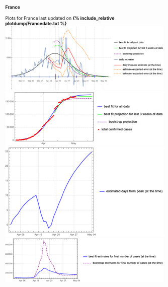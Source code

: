 #### France

Plots for France last updated on **{% include_relative plotdump/Francedate.txt %}**
![](plotdump/Francegraf.png)
![](plotdump/Franceloggraf.png)
![](plotdump/Francedfgraf.png)
![](plotdump/Francefinalplot.png)